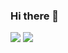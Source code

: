 ### Hi there 👋

<img src="https://img.shields.io/badge/SpringBoot-6DB33F?style=flat-square&logo=JavaScript&logoColor=white"/>
<img src="https://img.shields.io/badge/JavaScript-FFF000?style=flat-square&logo=JavaScript&logoColor=white"/>

<!--
**ParkRio/ParkRio** is a ✨ _special_ ✨ repository because its `README.md` (this file) appears on your GitHub profile.

Here are some ideas to get you started:

- 🔭 I’m currently working on ...
- 🌱 I’m currently learning ...
- 👯 I’m looking to collaborate on ...
- 🤔 I’m looking for help with ...
- 💬 Ask me about ...
- 📫 How to reach me: ...
- 😄 Pronouns: ...
- ⚡ Fun fact: ...
-->
